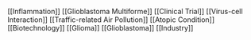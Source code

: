 [[Inflammation]]
[[Glioblastoma Multiforme]]
[[Clinical Trial]]
[[Virus-cell Interaction]]
[[Traffic-related Air Pollution]]
[[Atopic Condition]]
[[Biotechnology]]
[[Glioma]]
[[Glioblastoma]]
[[Industry]]
